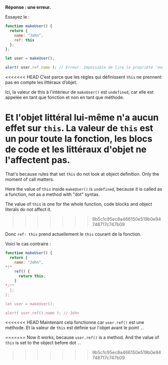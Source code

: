 **Réponse : une erreur.**

Essayez le :
```js run
function makeUser() {
  return {
    name: "John",
    ref: this
  };
};

let user = makeUser();

alert( user.ref.name ); // Erreur: Impossible de lire la propriété 'nom' de undefined
```

<<<<<<< HEAD
C’est parce que les règles qui définissent `this` ne prennent pas en compte les littéraux d’objet.

Ici, la valeur de this à l'intérieur de `makeUser()` est `undefined`, car elle est appelée en tant que fonction et non en tant que méthode.

Et l'objet littéral lui-même n'a aucun effet sur `this`. La valeur de `this` est un pour toute la fonction, les blocs de code et les littéraux d'objet ne l'affectent pas.
=======
That's because rules that set `this` do not look at object definition. Only the moment of call matters.

Here the value of `this` inside `makeUser()` is `undefined`, because it is called as a function, not as a method with "dot" syntax.

The value of `this` is one for the whole function, code blocks and object literals do not affect it.
>>>>>>> 9b5c1c95ec8a466150e519b0e94748717c747b09

Donc `ref: this` prend actuellement le `this` courant de la fonction.

Voici le cas contraire :

```js run
function makeUser() {
  return {
    name: "John",
*!*
    ref() {
      return this;
    }
*/!*
  };
};

let user = makeUser();

alert( user.ref().name ); // John
```

<<<<<<< HEAD
Maintenant cela fonctionne car `user.ref()` est une méthode. Et la valeur de `this` est définie sur l'objet avant le point `.`.


=======
Now it works, because `user.ref()` is a method. And the value of `this` is set to the object before dot `.`.
>>>>>>> 9b5c1c95ec8a466150e519b0e94748717c747b09
